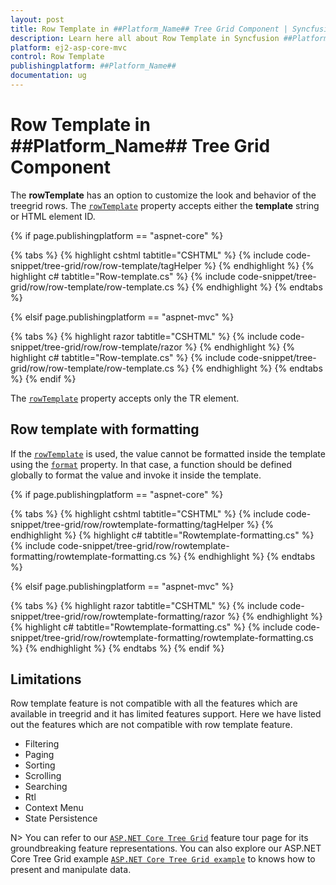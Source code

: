 ```yaml
---
layout: post
title: Row Template in ##Platform_Name## Tree Grid Component | Syncfusion
description: Learn here all about Row Template in Syncfusion ##Platform_Name## Tree Grid component of Syncfusion Essential JS 2 and more.
platform: ej2-asp-core-mvc
control: Row Template
publishingplatform: ##Platform_Name##
documentation: ug
---
```


# Row Template in ##Platform_Name## Tree Grid Component

The **rowTemplate** has an option to customize the look and behavior of the treegrid rows. The [`rowTemplate`](https://help.syncfusion.com/cr/aspnetcore-js2/Syncfusion.EJ2.TreeGrid.TreeGrid.html#Syncfusion_EJ2_TreeGrid_TreeGrid_RowTemplate) property accepts either the **template** string or HTML element ID.

{% if page.publishingplatform == "aspnet-core" %}

{% tabs %}
{% highlight cshtml tabtitle="CSHTML" %}
{% include code-snippet/tree-grid/row/row-template/tagHelper %}
{% endhighlight %}
{% highlight c# tabtitle="Row-template.cs" %}
{% include code-snippet/tree-grid/row/row-template/row-template.cs %}
{% endhighlight %}
{% endtabs %}

{% elsif page.publishingplatform == "aspnet-mvc" %}

{% tabs %}
{% highlight razor tabtitle="CSHTML" %}
{% include code-snippet/tree-grid/row/row-template/razor %}
{% endhighlight %}
{% highlight c# tabtitle="Row-template.cs" %}
{% include code-snippet/tree-grid/row/row-template/row-template.cs %}
{% endhighlight %}
{% endtabs %}
{% endif %}



The [`rowTemplate`](https://help.syncfusion.com/cr/aspnetcore-js2/Syncfusion.EJ2.TreeGrid.TreeGrid.html#Syncfusion_EJ2_TreeGrid_TreeGrid_RowTemplate) property accepts only the TR element.

## Row template with formatting

If the [`rowTemplate`](https://help.syncfusion.com/cr/aspnetcore-js2/Syncfusion.EJ2.TreeGrid.TreeGrid.html#Syncfusion_EJ2_TreeGrid_TreeGrid_RowTemplate) is used, the value cannot be formatted inside the template using the [`format`](https://help.syncfusion.com/cr/cref_files/aspnetcore-js2/Syncfusion.EJ2~Syncfusion.EJ2.TreeGrid.TreeGridColumn~Format.html) property. In that case, a function should be defined globally to format the value and invoke it inside the template.

{% if page.publishingplatform == "aspnet-core" %}

{% tabs %}
{% highlight cshtml tabtitle="CSHTML" %}
{% include code-snippet/tree-grid/row/rowtemplate-formatting/tagHelper %}
{% endhighlight %}
{% highlight c# tabtitle="Rowtemplate-formatting.cs" %}
{% include code-snippet/tree-grid/row/rowtemplate-formatting/rowtemplate-formatting.cs %}
{% endhighlight %}
{% endtabs %}

{% elsif page.publishingplatform == "aspnet-mvc" %}

{% tabs %}
{% highlight razor tabtitle="CSHTML" %}
{% include code-snippet/tree-grid/row/rowtemplate-formatting/razor %}
{% endhighlight %}
{% highlight c# tabtitle="Rowtemplate-formatting.cs" %}
{% include code-snippet/tree-grid/row/rowtemplate-formatting/rowtemplate-formatting.cs %}
{% endhighlight %}
{% endtabs %}
{% endif %}



## Limitations

Row template feature is not compatible with all the features which are available in treegrid and it has limited features support. Here we have listed out the features which are not compatible with row template feature.

* Filtering
* Paging
* Sorting
* Scrolling
* Searching
* Rtl
* Context Menu
* State Persistence



N> You can refer to our  [`ASP.NET Core Tree Grid`](https://www.syncfusion.com/aspnet-core-ui-controls/tree-grid) feature tour page for its groundbreaking feature representations. You can also explore our ASP.NET Core Tree Grid example [`ASP.NET Core Tree Grid example`](https://ej2.syncfusion.com/aspnetcore/TreeGrid/Overview#/material) to knows how to present and manipulate data.